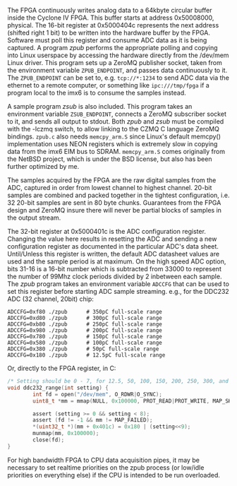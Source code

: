 The FPGA continuously writes analog data to a 64kbyte circular buffer inside the
Cyclone IV FPGA. This buffer starts at address 0x50008000, physical. The 16-bit
register at 0x5000404c represents the next address (shifted right 1 bit) to be
written into the hardware buffer by the FPGA. Software must poll this register
and consume ADC data as it is being captured. A program *zpub* performs the
appropriate polling and copying into Linux userspace by accessing the hardware
directly from the /dev/mem Linux driver. This program sets up a ZeroMQ publisher
socket, taken from the environment variable `ZPUB_ENDPOINT`, and passes data
continuously to it. The `ZPUB_ENDPOINT` can be set to, e.g. `tcp://*:1234` to
send ADC data via the ethernet to a remote computer, or something like
`ipc:///tmp/fpga` if a program local to the imx6 is to consume the samples
instead.

A sample program *zsub* is also included. This program takes an environment
variable `ZSUB_ENDPOINT`, connects a ZeroMQ subscriber socket to it, and sends
all output to stdout. Both *zpub* and *zsub* must be compiled with the -lczmq
switch, to allow linking to the CZMQ C language ZeroMQ bindings. `zpub.c` also
needs `memcpy_arm.S` since Linux's default memcpy() implementation uses NEON
registers which is extremely slow in copying data from the imx6 EIM bus to
SDRAM. `memcpy_arm.S` comes originally from the NetBSD project, which is under the BSD
license, but also has been further optimized by me.

The samples acquired by the FPGA are the raw digital samples from the ADC,
captured in order from lowest channel to highest channel. 20-bit samples are
combined and packed together in the tightest configuration, i.e. 32 20-bit
samples are sent in 80 byte chunks. Guarantees from the FPGA design and ZeroMQ
insure there will never be partial blocks of samples in the output stream.

The 32-bit register at 0x5000401c is the ADC configuration register. Changing
the value here results in resetting the ADC and sending a new configuration
register as documented in the particular ADC's data sheet.  Until/Unless this register
is written, the default ADC datasheet values are used and the sample period is at maximum.
On the high speed ADC option, bits 31-16 is a 16-bit number which is subtracted from 33000
to represent the number of 99Mhz clock periods divided by 2 inbetween each sample.  The *zpub* program takes an environment variable `ADCCFG` that can be used to set this register before
starting ADC sample streaming.  e.g., for the DDC232 ADC (32 channel, 20bit) chip:

```shell
ADCCFG=0xf80 ./zpub      # 350pC full-scale range
ADCCFG=0xd80 ./zpub      # 300pC full-scale range
ADCCFG=0xb80 ./zpub      # 250pC full-scale range
ADCCFG=0x980 ./zpub      # 200pC full-scale range
ADCCFG=0x780 ./zpub      # 150pC full-scale range
ADCCFG=0x580 ./zpub      # 100pC full-scale range
ADCCFG=0x380 ./zpub      # 50pC full-scale range
ADCCFG=0x180 ./zpub      # 12.5pC full-scale range
```

Or, directly to the FPGA register, in C:

```c
/* Setting should be 0 - 7, for 12.5, 50, 100, 150, 200, 250, 300, and 350pC, respectively */
void ddc232_range(int setting) { 
        int fd = open("/dev/mem", O_RDWR|O_SYNC);
        uint8_t *mm = mmap(NULL, 0x100000, PROT_READ|PROT_WRITE, MAP_SHARED, fd, 0x50000000);

        assert (setting >= 0 && setting < 8);
        assert (fd != -1 && mm != MAP_FAILED);
        *(uint32_t *)(mm + 0x401c) = 0x180 | (setting<<9);
        munmap(mm, 0x100000);
        close(fd);
}
```

For high bandwidth FPGA to CPU data acquisition pipes, it may be necessary to
set realtime priorities on the zpub process (or low/idle priorities on
everything else) if the CPU is intended to be run overloaded.


